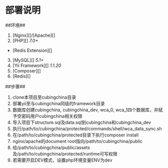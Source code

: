 部署说明
====

##环境##

1. [Nginx][]/[Apache][]
2. [PHP][] *7.0+*
  * [Redis Extension][]
3. [MySQL][] *5.1+*
4. [Yii Framework][] *1.1.20*
5. [Composer][]
6. [Redis][]

##步骤##

1. clone本项目至cubingchina目录
2. 部署yii至与cubingchina同级的framework目录
3. 数据库创建cubingchina, cubingchina_dev, wca_0, wca_1四个数据库，并赋予空密码用户cubingchina相关权限
4. 导入项目下structure.sql及data.sql到cubingchina和cubingchina_dev
5. 执行/path/to/cubingchina/protected/commands/shell/wca_data_sync.sh
6. 在/path/to/cubingchina/protected目录下执行composer install
7. nginx/apache的document root指向/path/to/cubingchina/public
8. 给/path/to/cubingchina/public/assets及/path/to/cubingchina/protected/runtime可写权限
9. 若需要开启DEV模式，设置php环境变量ENV为dev


[1]: http://nginx.org/
[2]: http://www.apache.org/
[3]: http://php.net/
[4]: https://github.com/phpredis/phpredis
[5]: http://www.mysql.com/
[6]: http://www.yiiframework.com/
[7]: https://getcomposer.org/
[8]: https://redis.io/
